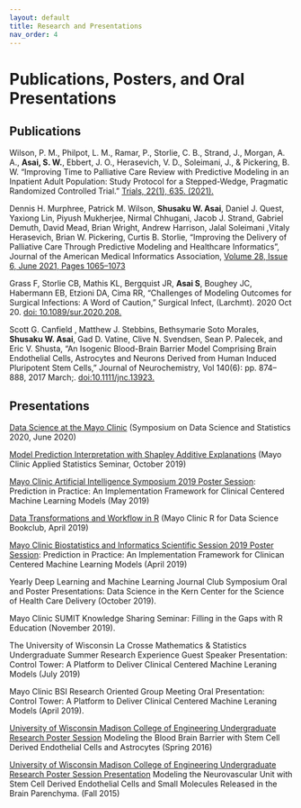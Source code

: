 ```yaml
---
layout: default
title: Research and Presentations
nav_order: 4
---
```


# Publications, Posters, and Oral Presentations

## Publications  
Wilson, P. M., Philpot, L. M., Ramar, P., Storlie, C. B., Strand, J., Morgan, A. A., **Asai, S. W.**, Ebbert, J. O., Herasevich, V. D., Soleimani, J., & Pickering, B. W. “Improving Time to Palliative Care Review with Predictive Modeling in an Inpatient Adult Population: Study Protocol for a Stepped-Wedge, Pragmatic Randomized Controlled Trial.” [Trials, 22(1), 635. (2021).](https://www.ncbi.nlm.nih.gov/pmc/articles/PMC8444160/)

Dennis H. Murphree, Patrick M. Wilson, **Shusaku W. Asai**, Daniel J. Quest, Yaxiong Lin, Piyush Mukherjee, Nirmal Chhugani, Jacob J. Strand, Gabriel Demuth, David Mead, Brian Wright, Andrew Harrison, Jalal Soleimani ,Vitaly Herasevich, Brian W. Pickering, Curtis B. Storlie, “Improving the Delivery of Palliative Care Through Predictive Modeling and Healthcare Informatics”, Journal of the American Medical Informatics Association, [Volume 28, Issue 6, June 2021, Pages 1065–1073](https://academic.oup.com/jamia/article-abstract/28/6/1065/6145883?login=false)

Grass F, Storlie CB, Mathis KL, Bergquist JR, **Asai S**, Boughey JC, Habermann EB, Etzioni DA, Cima RR, “Challenges of Modeling Outcomes for Surgical Infections: A Word of Caution,” Surgical Infect, (Larchmt). 2020 Oct 20. [doi: 10.1089/sur.2020.208.](https://pubmed.ncbi.nlm.nih.gov/33085571/)

Scott G. Canfield , Matthew J. Stebbins, Bethsymarie Soto Morales, **Shusaku W. Asai**, Gad D. Vatine, Clive N. Svendsen, Sean P. Palecek, and Eric V. Shusta, “An Isogenic Blood-Brain Barrier Model Comprising Brain Endothelial Cells, Astrocytes and Neurons Derived from Human Induced Pluripotent Stem Cells,” Journal of Neurochemistry, Vol 140(6): pp. 874–888, 2017 March;. [doi:10.1111/jnc.13923.](https://pubmed.ncbi.nlm.nih.gov/27935037/) 



## Presentations                     

[Data Science at the Mayo Clinic](https://github.com/delashu/SDSS_2020) (Symposium on Data Science and Statistics 2020, June 2020)

[Model Prediction Interpretation with Shapley Additive Explanations](https://github.com/delashu/SHAP) (Mayo Clinic Applied Statistics Seminar, October 2019)

[Mayo Clinic Artificial Intelligence Symposium 2019 Poster Session](https://github.com/delashu/Mayo-Clinic-Artificial-Intelligence-Symposium-2019): Prediction in Practice: An Implementation Framework for Clinical Centered Machine Learning Models (May 2019)

[Data Transformations and Workflow in R](https://github.com/delashu/Mayo-Clinic-R-for-Data-Science-Bookclub-Presentation) (Mayo Clinic R for Data Science Bookclub, April 2019)

[Mayo Clinic Biostatistics and Informatics Scientific Session 2019 Poster Session](https://github.com/delashu/Mayo-Clinic-BSI-Scientific-Session-2019): Prediction in Practice: An Implementation Framework for Clinican Centered Machine Learning Models (April 2019)

Yearly Deep Learning and Machine Learning Journal Club Symposium Oral and Poster Presentations: Data Science in the Kern Center for the Science of Health Care Delivery (October 2019).

Mayo Clinic SUMIT Knowledge Sharing Seminar: Filling in the Gaps with R Education (November 2019). 

The University of Wisconsin La Crosse Mathematics & Statistics Undergraduate Summer Research Experience Guest Speaker Presentation: Control Tower: A Platform to Deliver Clinical Centered Machine Leraning Models (July 2019)

Mayo Clinic BSI Research Oriented Group Meeting Oral Presentation: Control Tower: A Platform to Deliver Clinical Centered Machine Leraning Models (April 2019). 

[University of Wisconsin Madison College of Engineering Undergraduate Research Poster Session](https://github.com/delashu/Modeling_the_BBB) Modeling the Blood Brain Barrier with Stem Cell Derived Endothelial Cells and Astrocytes (Spring 2016)

[University of Wisconsin Madison College of Engineering Undergraduate Research Poster Session Presentation](https://github.com/delashu/Modeling_the_Neurovascular_Unit) Modeling the Neurovascular Unit with Stem Cell Derived Endothelial Cells and Small Molecules Released in the Brain Parenchyma. (Fall 2015)

 
